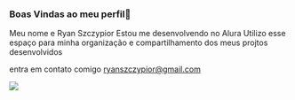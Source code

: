 ### Boas Vindas ao meu perfil🖤
Meu nome e Ryan Szczypior
Estou me desenvolvendo no Alura
Utilizo esse espaço para minha 
organização e compartilhamento
dos meus projtos desenvolvidos

entra em contato comigo ryanszczypior@gmail.com

![](https://media.tenor.com/3xqLyoXRKSMAAAAd/goku-goku-manga.gif)




